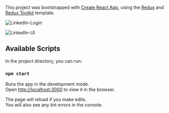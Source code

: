 This project was bootstrapped with [Create React App](https://github.com/facebook/create-react-app), using the [Redux](https://redux.js.org/) and [Redux Toolkit](https://redux-toolkit.js.org/) template.

![LinkedIn-Login](https://user-images.githubusercontent.com/81870453/114400029-762e9d00-9b99-11eb-89d5-98ae19d5c0ee.JPG)

![LinkedIn-UI](https://user-images.githubusercontent.com/81870453/114400041-79c22400-9b99-11eb-8d1c-b5c03a273adc.JPG)


## Available Scripts

In the project directory, you can run:

### `npm start`

Runs the app in the development mode.<br />
Open [http://localhost:3000](http://localhost:3000) to view it in the browser.

The page will reload if you make edits.<br />
You will also see any lint errors in the console.
